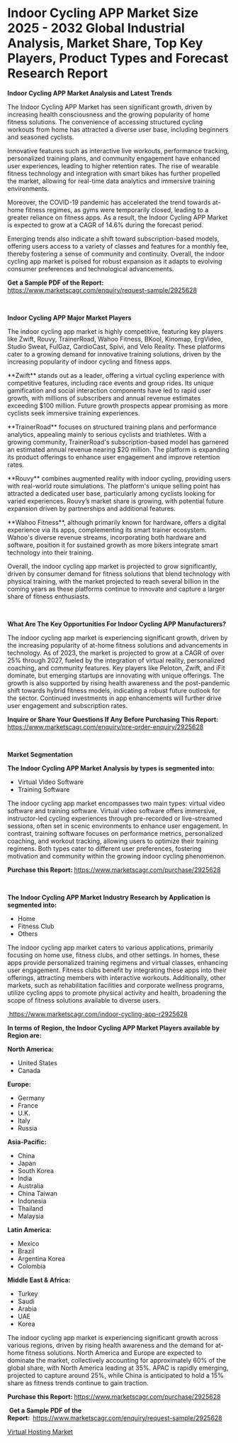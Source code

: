 <p><h1>Indoor Cycling APP Market Size 2025 - 2032 Global Industrial Analysis, Market Share, Top Key Players, Product Types and Forecast Research Report</h1></p><p><strong>Indoor Cycling APP Market Analysis and Latest Trends</strong></p>
<p><p>The Indoor Cycling APP Market has seen significant growth, driven by increasing health consciousness and the growing popularity of home fitness solutions. The convenience of accessing structured cycling workouts from home has attracted a diverse user base, including beginners and seasoned cyclists. </p><p>Innovative features such as interactive live workouts, performance tracking, personalized training plans, and community engagement have enhanced user experiences, leading to higher retention rates. The rise of wearable fitness technology and integration with smart bikes has further propelled the market, allowing for real-time data analytics and immersive training environments.</p><p>Moreover, the COVID-19 pandemic has accelerated the trend towards at-home fitness regimes, as gyms were temporarily closed, leading to a greater reliance on fitness apps. As a result, the Indoor Cycling APP Market is expected to grow at a CAGR of 14.6% during the forecast period. </p><p>Emerging trends also indicate a shift toward subscription-based models, offering users access to a variety of classes and features for a monthly fee, thereby fostering a sense of community and continuity. Overall, the indoor cycling app market is poised for robust expansion as it adapts to evolving consumer preferences and technological advancements.</p></p>
<p><strong>Get a Sample PDF of the Report:&nbsp;</strong> <a href="https://www.marketscagr.com/enquiry/request-sample/2925628?utm_campaign=3095&utm_medium=2&utm_source=Github&utm_content=ia&utm_term=12032025&utm_id=indoor-cycling-app">https://www.marketscagr.com/enquiry/request-sample/2925628</a></p>
<p>&nbsp;</p>
<p><strong>Indoor Cycling APP Major Market Players</strong></p>
<p><p>The indoor cycling app market is highly competitive, featuring key players like Zwift, Rouvy, TrainerRoad, Wahoo Fitness, BKool, Kinomap, ErgVideo, Studio Sweat, FulGaz, CardioCast, Spivi, and Velo Reality. These platforms cater to a growing demand for innovative training solutions, driven by the increasing popularity of indoor cycling and fitness apps.</p><p>**Zwift** stands out as a leader, offering a virtual cycling experience with competitive features, including race events and group rides. Its unique gamification and social interaction components have led to rapid user growth, with millions of subscribers and annual revenue estimates exceeding $100 million. Future growth prospects appear promising as more cyclists seek immersive training experiences.</p><p>**TrainerRoad** focuses on structured training plans and performance analytics, appealing mainly to serious cyclists and triathletes. With a growing community, TrainerRoad's subscription-based model has garnered an estimated annual revenue nearing $20 million. The platform is expanding its product offerings to enhance user engagement and improve retention rates.</p><p>**Rouvy** combines augmented reality with indoor cycling, providing users with real-world route simulations. The platform's unique selling point has attracted a dedicated user base, particularly among cyclists looking for varied experiences. Rouvy’s market share is growing, with potential future expansion driven by partnerships and additional features.</p><p>**Wahoo Fitness**, although primarily known for hardware, offers a digital experience via its apps, complementing its smart trainer ecosystem. Wahoo's diverse revenue streams, incorporating both hardware and software, position it for sustained growth as more bikers integrate smart technology into their training.</p><p>Overall, the indoor cycling app market is projected to grow significantly, driven by consumer demand for fitness solutions that blend technology with physical training, with the market projected to reach several billion in the coming years as these platforms continue to innovate and capture a larger share of fitness enthusiasts.</p></p>
<p>&nbsp;</p>
<p><strong>What Are The Key Opportunities For Indoor Cycling APP Manufacturers?</strong></p>
<p><p>The indoor cycling app market is experiencing significant growth, driven by the increasing popularity of at-home fitness solutions and advancements in technology. As of 2023, the market is projected to grow at a CAGR of over 25% through 2027, fueled by the integration of virtual reality, personalized coaching, and community features. Key players like Peloton, Zwift, and iFit dominate, but emerging startups are innovating with unique offerings. The growth is also supported by rising health awareness and the post-pandemic shift towards hybrid fitness models, indicating a robust future outlook for the sector. Continued investments in app enhancements will further drive user engagement and subscription rates.</p></p>
<p><strong>Inquire or Share Your Questions If Any Before Purchasing This Report:</strong> <a href="https://www.marketscagr.com/enquiry/pre-order-enquiry/2925628?utm_campaign=3095&utm_medium=2&utm_source=Github&utm_content=ia&utm_term=12032025&utm_id=indoor-cycling-app">https://www.marketscagr.com/enquiry/pre-order-enquiry/2925628</a></p>
<p>&nbsp;</p>
<p><strong>Market Segmentation</strong></p>
<p><strong>The Indoor Cycling APP Market Analysis by types is segmented into:</strong></p>
<p><ul><li>Virtual Video Software</li><li>Training Software</li></ul></p>
<p><p>The indoor cycling app market encompasses two main types: virtual video software and training software. Virtual video software offers immersive, instructor-led cycling experiences through pre-recorded or live-streamed sessions, often set in scenic environments to enhance user engagement. In contrast, training software focuses on performance metrics, personalized coaching, and workout tracking, allowing users to optimize their training regimens. Both types cater to different user preferences, fostering motivation and community within the growing indoor cycling phenomenon.</p></p>
<p><strong>Purchase this Report:&nbsp;</strong><a href="https://www.marketscagr.com/purchase/2925628?utm_campaign=3095&utm_medium=2&utm_source=Github&utm_content=ia&utm_term=12032025&utm_id=indoor-cycling-app">https://www.marketscagr.com/purchase/2925628</a></p>
<p>&nbsp;</p>
<p><strong>The Indoor Cycling APP Market Industry Research by Application is segmented into:</strong></p>
<p><ul><li>Home</li><li>Fitness Club</li><li>Others</li></ul></p>
<p><p>The indoor cycling app market caters to various applications, primarily focusing on home use, fitness clubs, and other settings. In homes, these apps provide personalized training regimens and virtual classes, enhancing user engagement. Fitness clubs benefit by integrating these apps into their offerings, attracting members with interactive workouts. Additionally, other markets, such as rehabilitation facilities and corporate wellness programs, utilize cycling apps to promote physical activity and health, broadening the scope of fitness solutions available to diverse users.</p></p>
<p><a href="https://www.marketscagr.com/indoor-cycling-app-r2925628?utm_campaign=3095&utm_medium=2&utm_source=Github&utm_content=ia&utm_term=12032025&utm_id=indoor-cycling-app">&nbsp;https://www.marketscagr.com/indoor-cycling-app-r2925628</a></p>
<p><strong>In terms of Region, the Indoor Cycling APP Market Players available by Region are:</strong></p>
<p>
    <p> <strong> North America: </strong>
        <ul>
            <li>United States</li>
            <li>Canada</li>
        </ul>
        </p> 
    <p> <strong> Europe: </strong>
        <ul>
            <li>Germany</li>
            <li>France</li>
            <li>U.K.</li>
            <li>Italy</li>
            <li>Russia</li>
        </ul>
        </p> 
    <p> <strong> Asia-Pacific: </strong>
        <ul>
            <li>China</li>
            <li>Japan</li>
            <li>South Korea</li>
            <li>India</li>
            <li>Australia</li>
            <li>China Taiwan</li>
            <li>Indonesia</li>
            <li>Thailand</li>
            <li>Malaysia</li>
        </ul>
        </p> 
    <p> <strong> Latin America: </strong>
        <ul>
            <li>Mexico</li>
            <li>Brazil</li>
            <li>Argentina Korea</li>
            <li>Colombia</li>
        </ul>
        </p> 
    <p> <strong> Middle East & Africa: </strong>
        <ul>
            <li>Turkey</li>
            <li>Saudi</li>
            <li>Arabia</li>
            <li>UAE</li>
            <li>Korea</li>
        </ul>
    </p>
    </p>
<p><p>The indoor cycling app market is experiencing significant growth across various regions, driven by rising health awareness and the demand for at-home fitness solutions. North America and Europe are expected to dominate the market, collectively accounting for approximately 60% of the global share, with North America leading at 35%. APAC is rapidly emerging, projected to capture around 25%, while China is anticipated to hold a 15% share as fitness trends continue to gain traction.</p></p>
<p><strong>Purchase this Report: </strong><a href="https://www.marketscagr.com/purchase/2925628?utm_campaign=3095&utm_medium=2&utm_source=Github&utm_content=ia&utm_term=12032025&utm_id=indoor-cycling-app">https://www.marketscagr.com/purchase/2925628</a></p>
<p>&nbsp;<strong>Get a Sample PDF of the Report:&nbsp;&nbsp;</strong><a href="https://www.marketscagr.com/enquiry/request-sample/2925628?utm_campaign=3095&utm_medium=2&utm_source=Github&utm_content=ia&utm_term=12032025&utm_id=indoor-cycling-app">https://www.marketscagr.com/enquiry/request-sample/2925628</a></p>
<p><strong></strong></p>
<p><p><a href="https://github.com/muhjanaidu/Market-Research-Report-List-1/blob/main/virtual-hosting-market.md?utm_campaign=3095&utm_medium=2&utm_source=Github&utm_content=ia&utm_term=12032025&utm_id=indoor-cycling-app">Virtual Hosting Market</a></p></p>